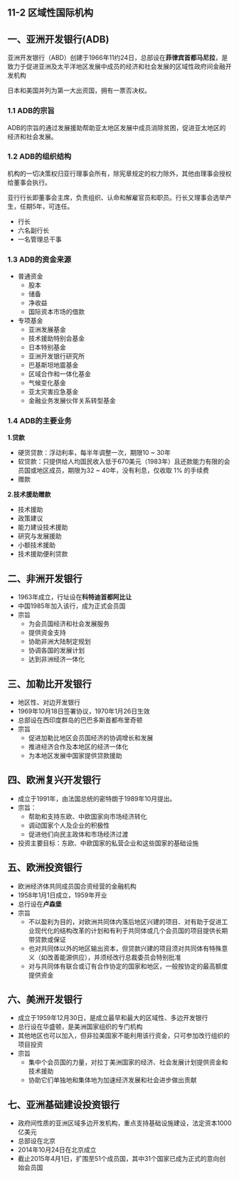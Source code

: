 

## 11-2 区域性国际机构

## 一、亚洲开发银行(ADB)

亚洲开发银行（ABD）创建于1966年11约24日，总部设在**菲律宾首都马尼拉**，是致力于促进亚洲及太平洋地区发展中成员的经济和社会发展的区域性政府间金融开发机构

日本和美国并列为第一大出资国，拥有一票否决权。

### 1.1 ADB的宗旨

ADB的宗旨的通过发展援助帮助亚太地区发展中成员消除贫困，促进亚太地区的经济和社会发展。

### 1.2 ADB的组织结构

​	机构的一切决策权归亚行理事会所有，除宪章规定的权力除外，其他由理事会授权给董事会执行。

亚行行长即董事会主席，负责组织、认命和解雇官员和职员。行长又理事会选举产生，任期5年，可连任。

* 行长
* 六名副行长
* 一名管理总干事

### 1.3 ADB的资金来源

* 普通资金
	* 股本
	* 储备
	* 净收益
	* 国际资本市场的借款
* 专项基金
	* 亚洲发展基金
	* 技术援助特别会基金
	* 日本特别基金
	* 亚洲开发银行研究所
	* 巴基斯坦地震基金
	* 区域合作和一体化基金
	* 气候变化基金
	* 亚太灾害应急基金
	* 金融业务发展伙伴关系转型基金

### 1.4 ADB的主要业务

**1.贷款**

* 硬货贷款：浮动利率，每半年调整一次，期限10 ~ 30年
* 软贷款：只提供给人均国民收入低于670美元（1983年）且还款能力有限的会员国或地区成员，期限为32 ~ 40年，没有利息，仅收取 1% 的手续费
* 赠款

**2.技术援助赠款**

* 技术援助
* 政策建议
* 能力建设技术援助
* 研究与发展援助
* 小额技术援助
* 技术援助便利贷款

## 二、非洲开发银行

*  1963年成立，行址设在**科特迪首都阿比让**
* 中国1985年加入该行，成为正式会员国
* 宗旨
	* 为会员国经济和社会发展服务
	* 提供资金支持
	* 协助非洲大陆制定规划
	* 协调各国的发展计划
	* 达到非洲经济一体化

## 三、加勒比开发银行

* 地区性、对边开发银行
* 1969年10月18日签署协议，1970年1月26日生效
* 总部设在西印度群岛的巴巴多斯首都布里奇顿
* 宗旨
	* 促进加勒比地区会员国经济的协调增长和发展
	* 推进经济合作及本地区的经济一体化
	* 为本地区发展中国家提供贷款援助

## 四、欧洲复兴开发银行

* 成立于1991年，由法国总统的密特朗于1989年10月提出。
* 宗旨：
	* 帮助和支持东欧、中欧国家向市场经济转化
	* 调动国家个人及企业的积极性
	* 促进他们向民主政体和市场经济过渡
* 投资主要目标：东欧、中欧国家的私营企业和这些国家的基础设施

## 五、欧洲投资银行

* 欧洲经济体共同成员国合资经营的金融机构
* 1958年1月1日成立，1959年开业
* 总行设在**卢森堡**
* 宗旨
	* 不以盈利为目的，对欧洲共同体内落后地区兴建的项目、对有助于促进工业现代化的结构改革的计划和有利于共同体或几个会员国的项目提供长期带贷款或保证
	* 也对共同体以外的地区输出资本，但贷款兴建的项目须对共同体有特殊意义（如改善能源供应），并须经改行总裁委员会特别批准
	* 对与共同体有联合或订有合作协定的国家和地区，一般按协定的最高额度提供资金

## 六、美洲开发银行

* 成立于1959年12月30日，是成立最早和最大的区域性、多边开发银行
* 总行设在华盛顿，是美洲国家组织的专门机构
* 其他地区也可以加入，但非拉美国家不能利用该行资金，只可参加改行组织的项目投资
* 宗旨
	* 集中个会员国的力量，对拉丁美洲国家的经济、社会发展计划提供资金和技术援助
	* 协助它们单独地和集体地为加速经济发展和社会进步做出贡献

## 七、亚洲基础建设投资银行

* 政府间性质的亚洲区域多边开发机构，重点支持基础设施建设，法定资本1000亿美元
* 总部设在北京
* 2014年10月24日在北京成立
* 截止2015年4月1日，扩围至51个成员国，其中31个国家已成为正式的意向创始会员国





